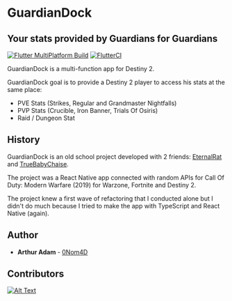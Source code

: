 # GuardianDock

## Your stats provided by Guardians for Guardians

[![Flutter MultiPlatform Build](https://github.com/0Nom4D/GuardianDock/actions/workflows/build.yml/badge.svg)](https://github.com/0Nom4D/GuardianDock/actions/workflows/build.yml) [![FlutterCI](https://github.com/0Nom4D/GuardianDock/actions/workflows/test.yml/badge.svg)](https://github.com/0Nom4D/GuardianDock/actions/workflows/test.yml)

GuardianDock is a multi-function app for Destiny 2.

GuardianDock goal is to provide a Destiny 2 player to access his stats at the same place:
- PVE Stats (Strikes, Regular and Grandmaster Nightfalls)
- PVP Stats (Crucible, Iron Banner, Trials Of Osiris)
- Raid / Dungeon Stat

## History

GuardianDock is an old school project developed with 2 friends: [EternalRat](https://github.com/EternalRat) and [TrueBabyChaise](https://github.com/TrueBabyChaise).

The project was a React Native app connected with random APIs for Call Of Duty: Modern Warfare (2019) for Warzone, Fortnite and Destiny 2.

The project knew a first wave of refactoring that I conducted alone but I didn't do much because I tried to make the app with TypeScript and React Native (again).

## Author

* **Arthur Adam** - [0Nom4D](https://github.com/0Nom4D)

## Contributors

[![Alt Text](https://contrib.rocks/image?repo=0Nom4D/GuardianDock)](https://github.com/0Nom4D/GuardianDock/graphs/contributors)
